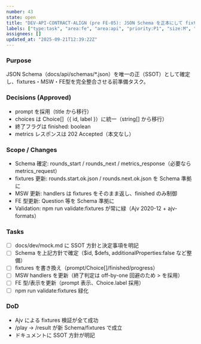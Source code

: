 ```yaml
---
number: 43
state: open
title: "DEV-API-CONTRACT-ALIGN (pre FE-05): JSON Schema を正本にして fixtures/MSW/FE を整合"
labels: ["type:task", "area:fe", "area:api", "priority:P1", "size:M", "key:CONTRACT-ALIGN-01"]
assignees: []
updated_at: "2025-09-21T12:39:22Z"
---
```

### Purpose
JSON Schema（docs/api/schemas/*.json）を唯一の正（SSOT）として確定し、fixtures・MSW・FE型を完全整合させる前準備タスク。

### Decisions (Approved)
- prompt を採用（title から移行）
- choices は Choice[]（{ id, label }）に統一（string[] から移行）
- 終了フラグは finished: boolean
- metrics レスポンスは 202 Accepted（本文なし）

### Scope / Changes
- Schema 確定: rounds_start / rounds_next / metrics_response（必要なら metrics_request）
- fixtures 更新: rounds.start.ok.json / rounds.next.ok.json を Schema 準拠に
- MSW 更新: handlers は fixtures をそのまま返し、finished のみ制御
- FE 型更新: Question 等を Schema 準拠に
- Validation: npm run validate:fixtures が常に緑（Ajv 2020-12 + ajv-formats）

### Tasks
- [ ] docs/dev/mock.md に SSOT 方針と決定事項を明記
- [ ] Schema を上記方針で確定（$id, $defs, additionalProperties:false など整備）
- [ ] fixtures を書き換え（prompt/Choice[]/finished/progress）
- [ ] MSW handlers を更新（終了判定は off-by-one 回避のため > を採用）
- [ ] FE 型/表示を更新（prompt 表示、Choice.label 採用）
- [ ] npm run validate:fixtures 緑化

### DoD
- Ajv による fixtures 検証が全て成功
- /play → /result が新 Schema/fixtures で成立
- ドキュメントに SSOT 方針が明記